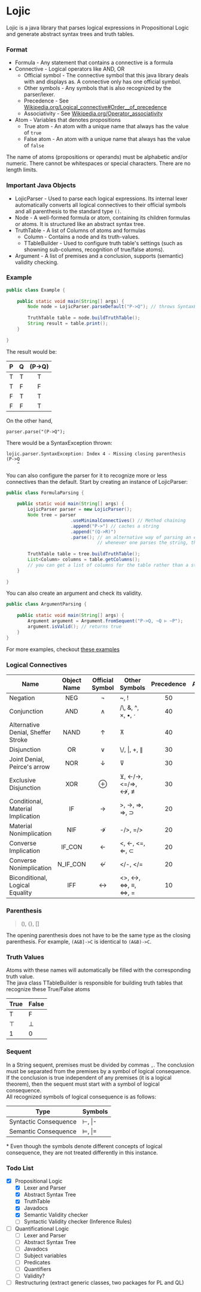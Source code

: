 # Lojic
Lojic is a java library that parses logical expressions in Propositional Logic and generate
abstract syntax trees and truth tables.

### Format
 - Formula - Any statement that contains a connective is a formula
 - Connective - Logical operators like AND, OR
   - Official symbol - The connective symbol that this java library deals
     with and displays as. A connective only has one official symbol.
   - Other symbols - Any symbols that is also recognized by the parser/lexer.
   - Precedence - See [Wikipedia.org/Logical_connective#Order__of_precedence](https://en.wikipedia.org/wiki/Logical_connective#Order_of_precedence)
   - Associativity - See [Wikipedia.org/Operator_associativity](https://en.wikipedia.org/wiki/Operator_associativity)
 - Atom - Variables that denotes propositions
   - True atom - An atom with a unique name that always has the value of `true`
   - False atom - An atom with a unique name that always has the value of `false`

The name of atoms (propositions or operands) must be alphabetic and/or
numeric. There cannot be whitespaces or special characters. There are no
length limits.

### Important Java Objects
 - LojicParser - Used to parse each logical expressions. Its internal lexer automatically converts all logical connectives to their
official symbols and all parenthesis to the standard type `()`.
 - Node - A well-formed formula or atom, containing its children formulas or atoms. It is structured like an abstract  syntax tree.
 - TruthTable - A list of Columns of atoms and formulas
   - Column - Contains a node and its truth-values. 
   - TTableBuilder - Used to configure truth table's settings (such as showning sub-columns, recognition of true/false atoms).
 - Argument - A list of premises and a conclusion, supports (semantic) validity checking.


### Example
```java
public class Example {
    
    public static void main(String[] args) {
        Node node = LojicParser.parseDefault("P->Q"); // throws SyntaxException if the syntax is incorrect
        
        TruthTable table = node.buildTruthTable();
        String result = table.print();
    }
    
}
```
The result would be:

P|Q|(P→Q)
:---:|:---:|:----:
T|T| T
T|F| F
F|T| T
F|F| T

On the other hand,
```
parser.parse("(P->Q");
```
There would be a SyntaxException thrown:
```
lojic.parser.SyntaxException: Index 4 - Missing closing parenthesis
(P->Q
    ^
```

You can also configure the parser for it to recognize more or less
connectives than the default. Start by creating an instance of
LojicParser:
```java
public class FormulaParsing {
    
    public static void main(String[] args) {
        LojicParser parser = new LojicParser();
        Node tree = parser
                        .useMinimalConnectives() // Method chaining
                        .append("P->") // caches a string
                        .append("(Q->R)")
                        .parse(); // an alternative way of parsing an expression
                                  // whenever one parses the string, the parser's cache resets
        
        TruthTable table = tree.buildTruthTable();
        List<Column> columns = table.getColumns(); 
        // you can get a list of columns for the table rather than a string output
    }
    
}
```
You can also create an argument and check its validity.
```java
public class ArgumentParsing {
    
    public static void main(String[] args) {
        Argument argument = Argument.fromSequent("P->Q, ~Q ⊢ ~P");
        argument.isValid(); // returns true
    }
}
```
For more examples, checkout [these examples](https://github.com/AlienIdeology/Lojic/tree/master/example/src/)  

### Logical Connectives
Name|Object Name|Official Symbol|Other Symbols|Precedence|Associativity
----|:---------:|:-------------:|-------------|:--------:|:-----------:
Negation|NEG|¬|~, !|50|right
Conjunction|AND|∧|/\\, &, ^, ×, •, ⋅|40|right
Alternative Denial, Sheffer Stroke|NAND|↑|⊼|40|right
Disjunction|OR|∨|\\/, \|, +, ∥|30|right
Joint Denial, Peirce's arrow|NOR|↓|⊽|30|right
Exclusive Disjunction|XOR|⊕|⊻, <-/->, <=/=>, ↮, ≢|30|right
Conditional, Material Implication|IF|→|>, ->, =>, ⇒, ⊃|20|right
Material Nonimplication|NIF|↛|-/>, =/>|20|right
Converse Implication|IF_CON|←|<, <-, <=, ⇐, ⊂|20|right
Converse Nonimplication|N_IF_CON|↚|</-, </=|20|right
Biconditional, Logical Equality|IFF|↔|<>, <->, <=>, ≡, ⇔, =|10|right

### Parenthesis
> (), {}, []

The opening parenthesis does not have to be the same type as the closing
parenthesis. For example, `(A&B]->C` is identical to `(A&B)->C`.

### Truth Values
Atoms with these names will automatically be filled with the corresponding truth value.  
The java class TTableBuilder is responsible for building truth tables that recognize these True/False atoms

True|False
----|-----
T|F
⊤|⊥
1|0

### Sequent
In a String sequent, premises must be divided by commas `,`. The conclusion must be separated from 
the premises by a symbol of logical consequence. If the conclusion is true independent of any premises
(it is a logical theorem), then the sequent must start with a symbol of logical consequence.  
All recognized symbols of logical consequence is as follows:

Type|Symbols
-------|----
Syntactic Consequence|⊢, &#124;-
Semantic Consequence|⊨, &#124;=

\* Even though the symbols denote different concepts of logical consequence, they are not treated differently in this instance. 

### Todo List
- [x] Propositional Logic
  - [x] Lexer and Parser
  - [x] Abstract Syntax Tree
  - [x] TruthTable
  - [x] Javadocs
  - [x] Semantic Validity checker
  - [ ] Syntactic Validity checker (Inference Rules)
- [ ] Quantificational Logic
  - [ ] Lexer and Parser
  - [ ] Abstract Syntax Tree
  - [ ] Javadocs
  - [ ] Subject variables
  - [ ] Predicates
  - [ ] Quantifiers
  - [ ] Validity?
- [ ] Restructuring (extract generic classes, two packages for PL and QL)